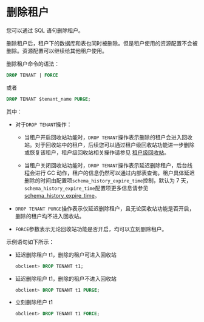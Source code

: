 删除租户 
=========================

您可以通过 SQL 语句删除租户。

删除租户后，租户下的数据库和表也同时被删除。但是租户使用的资源配置不会被删除。资源配置可以继续给其他租户使用。

删除租户命令的语法：

```sql
DROP TENANT | FORCE
```



或者

```sql
DROP TENANT $tenant_name PURGE; 
```



其中：

* 对于`DROP TENANT`操作： 

  * 当租户开启回收站功能时，`DROP TENANT`操作表示删除的租户会进入回收站。对于回收站中的租户，后续您可以通过租户级回收站功能进一步删除或恢复该租户，租户级回收站相关操作请参见 [租户级回收站](../../800.high-data-availability/100.recycle-bin-management/300.recycle-bin-for-tenants.md)。

    
  
  * 当租户关闭回收站功能时，`DROP TENANT`操作表示延迟删除租户，后台线程会进行 GC 动作，租户的信息仍然可以通过内部表查询。租户具体延迟删除的时间由配置项`schema_history_expire_time`控制，默认为 7 天，`schema_history_expire_time`配置项更多信息请参见 [schema_history_expire_time](../../../6.administrator-guide/3.basic-database-management/5.tenant-management/6.delete-a-tenant.md)。

    
  

  

* `DROP TENANT PURGE`操作表示仅延迟删除租户，且无论回收站功能是否开启，删除的租户均不进入回收站。

  

* `FORCE`参数表示无论回收站功能是否开启，均可以立刻删除租户。

  




示例语句如下所示：

* 延迟删除租户 t1，删除的租户可进入回收站

  ```sql
  obclient> DROP TENANT t1;
  ```

  




<!-- -->

* 延迟删除租户 t1，删除的租户不进入回收站

  ```sql
  obclient> DROP TENANT t1 PURGE;
  ```

  

* 立刻删除租户 t1

  ```sql
  obclient> DROP TENANT t1 FORCE;
  ```

  




